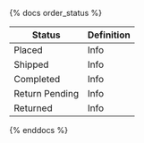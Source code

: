 {% docs order_status %}

| Status         | Definition                    |
|----------------|-------------------------------|
| Placed         | Info                          |
| Shipped        | Info                          |
| Completed      | Info                          |
| Return Pending | Info                          |
| Returned       | Info                          |


{% enddocs %}